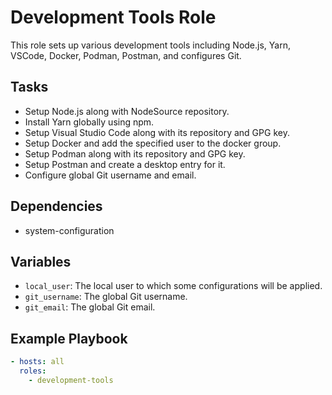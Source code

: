 # Development Tools Role

This role sets up various development tools including Node.js, Yarn, VSCode, Docker, Podman, Postman, and configures Git.

## Tasks

- Setup Node.js along with NodeSource repository.
- Install Yarn globally using npm.
- Setup Visual Studio Code along with its repository and GPG key.
- Setup Docker and add the specified user to the docker group.
- Setup Podman along with its repository and GPG key.
- Setup Postman and create a desktop entry for it.
- Configure global Git username and email.

## Dependencies

- system-configuration

## Variables

- `local_user`: The local user to which some configurations will be applied.
- `git_username`: The global Git username.
- `git_email`: The global Git email.

## Example Playbook

```yaml
- hosts: all
  roles:
    - development-tools
